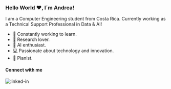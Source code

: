 ### Hello World ❤️, I´m Andrea!
I am a Computer Engineering student from Costa Rica. Currently working as a Technical Support Professional in Data & AI!
- 🔭 Constantly working to learn.
- 🌱 Research lover.
- 🌟 AI enthusiast.
- 💻 Passionate about technology and innovation.
- 🎹 Pianist.
#### Connect with me
[<img align="left" alt="linked-in" src="https://img.shields.io/badge/linkedin-%230077B5.svg?&style=for-the-badge&logo=linkedin&logoColor=white" />](https://www.linkedin.com/in/andreafernez)
<br>
<br>
